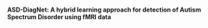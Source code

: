 #### ASD-DiagNet: A hybrid learning approach for detection of Autism Spectrum Disorder using fMRI data
